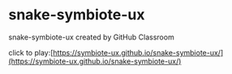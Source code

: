 # snake-symbiote-ux
snake-symbiote-ux created by GitHub Classroom

click to play:[https://symbiote-ux.github.io/snake-symbiote-ux/](https://symbiote-ux.github.io/snake-symbiote-ux/)
